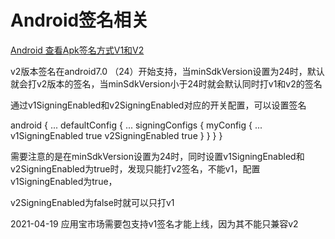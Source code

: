 # Android签名相关

[Android 查看Apk签名方式V1和V2](https://www.cnblogs.com/zhou-guobao/p/how-to-know-apk-sign.html)

v2版本签名在android7.0 （24）开始支持，当minSdkVersion设置为24时，默认就会打v2版本的签名，当minSdkVersion小于24时就会默认同时打v1和v2的签名

通过v1SigningEnabled和v2SigningEnabled对应的开关配置，可以设置签名


  android {
    ...
    defaultConfig {
      ...
      signingConfigs {
        myConfig {
            ...
            v1SigningEnabled true
            v2SigningEnabled true
        }
      }
    }
  }
  
需要注意的是在minSdkVersion设置为24时，同时设置v1SigningEnabled和v2SigningEnabled为true时，发现只能打v2签名，不能v1，配置v1SigningEnabled为true，

v2SigningEnabled为false时就可以只打v1

2021-04-19 应用宝市场需要包支持v1签名才能上线，因为其不能只兼容v2
